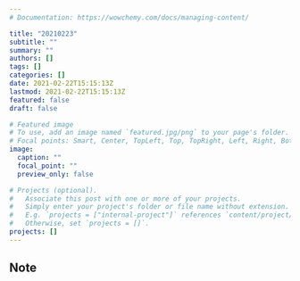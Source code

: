 ```yaml
---
# Documentation: https://wowchemy.com/docs/managing-content/

title: "20210223"
subtitle: ""
summary: ""
authors: []
tags: []
categories: []
date: 2021-02-22T15:15:13Z
lastmod: 2021-02-22T15:15:13Z
featured: false
draft: false

# Featured image
# To use, add an image named `featured.jpg/png` to your page's folder.
# Focal points: Smart, Center, TopLeft, Top, TopRight, Left, Right, BottomLeft, Bottom, BottomRight.
image:
  caption: ""
  focal_point: ""
  preview_only: false

# Projects (optional).
#   Associate this post with one or more of your projects.
#   Simply enter your project's folder or file name without extension.
#   E.g. `projects = ["internal-project"]` references `content/project/deep-learning/index.md`.
#   Otherwise, set `projects = []`.
projects: []
---
```


## Note

